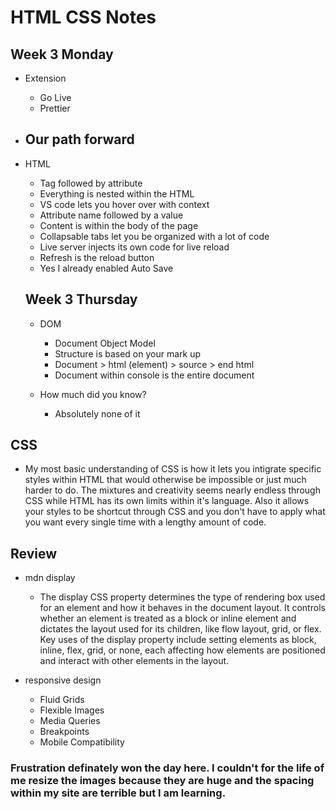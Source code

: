 # HTML CSS Notes

## Week 3 Monday

- Extension
    - Go Live
    - Prettier 
- Our path forward
    - 

- HTML
    - Tag followed by attribute
    - Everything is nested within the HTML
    - VS code lets you hover over with context
    - Attribute name followed by a value
    - Content is within the body of the page
    - Collapsable tabs let you be organized with a lot of code
    - Live server injects its own code for live reload
    - Refresh is the reload button
    - Yes I already enabled Auto Save

    ## Week 3 Thursday

    - DOM
        - Document Object Model
        - Structure is based on your mark up
        - Document > html (element) > source > end html
        - Document within console is the entire document 
    
    - How much did you know?
        - Absolutely none of it


## CSS

- My most basic understanding of CSS is how it lets you intigrate specific styles within HTML that would otherwise be impossible or just much harder to do.  The mixtures and creativity seems nearly endless through CSS while HTML has its own limits within it's language.  Also it allows your styles to be shortcut through CSS and you don't have to apply what you want every single time with a lengthy amount of code.

## Review
- mdn display
    - The display CSS property determines the type of rendering box used for an element and how it behaves in the document layout. It controls whether an element is treated as a block or inline element and dictates the layout used for its children, like flow layout, grid, or flex. Key uses of the display property include setting elements as block, inline, flex, grid, or none, each affecting how elements are positioned and interact with other elements in the layout.

- responsive design
    - Fluid Grids
    - Flexible Images
    - Media Queries
    - Breakpoints
    - Mobile Compatibility

### Frustration definately won the day here.  I couldn't for the life of me resize the images because they are huge and the spacing within my site are terrible but I am learning.